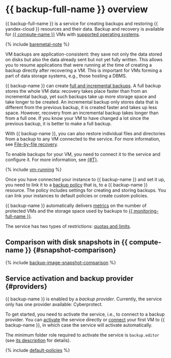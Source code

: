 # {{ backup-full-name }} overview

{{ backup-full-name }} is a service for creating backups and restoring {{ yandex-cloud }} resources and their data. Backup and recovery is available for [{{ compute-name }}](../../compute/concepts/vm.md) VMs with [supported operating systems](vm-connection.md#os).

{% include [baremetal-note](../../_includes/backup/baremetal-note.md) %}

VM backups are application-consistent: they save not only the data stored on disks but also the data already sent but not yet fully written. This allows you to resume applications that were running at the time of creating a backup directly after recovering a VM. This is important for VMs forming a part of data storage systems, e.g., those hosting a DBMS.

{{ backup-name }} can create [full and incremental backups](backup.md#types). A full backup stores the whole VM data: recovery takes place faster than from an incremental backup, yet such backups take up more storage space and take longer to be created. An incremental backup only stores data that is different from the previous backup, it is created faster and takes up less space. However, recovery from an incremental backup takes longer than from a full one. If you know your VM to have changed a lot since the previous backup, it is better to make a full backup.

With {{ backup-name }}, you can also restore individual files and directories from a backup to any VM connected to the service. For more information, see [File-by-file recovery](backup.md#file-by-file).

To enable backups for your VM, you need to connect it to the service and configure it. For more information, see [{#T}](vm-connection.md).

{% include [vm-running](../../_includes/backup/vm-running.md) %}

Once you have connected your instance to {{ backup-name }} and set it up, you need to link it to a [backup policy](policy.md) that is, to a {{ backup-name }} resource. The policy includes settings for creating and storing backups. You can link your instances to default policies or create custom policies.

{{ backup-name }} automatically delivers [metrics](../metrics.md) on the number of protected VMs and the storage space used by backups to [{{ monitoring-full-name }}](../../monitoring/index.yaml).

The service has two types of restrictions: [quotas and limits](limits.md).

## Comparison with disk snapshots in {{ compute-name }} {#snapshot-comparison}

{% include [backup-image-snapshot-comparison](../../_includes/backup-image-snapshot-comparison.md) %}

## Service activation and backup provider {#providers}

{{ backup-name }} is enabled by a _backup provider_. Currently, the service only has one provider available: Cyberprotect.

To get started, you need to activate the service, i.e., to connect to a backup provider. You can [activate](../operations/activate-service.md) the service directly or [connect](vm-connection.md) your first VM to {{ backup-name }}, in which case the service will activate automatically.

The minimum folder role required to activate the service is `backup.editor` (see [its description](../security/index.md#backup-editor) for details).

{% include [default-policies](../../_includes/backup/default-policies.md) %}